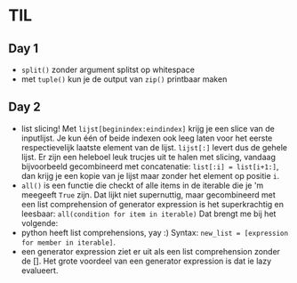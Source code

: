 # TIL
## Day 1
- `split()` zonder argument splitst op whitespace
- met `tuple()` kun je de output van `zip()` printbaar maken

## Day 2
- list slicing! Met `lijst[beginindex:eindindex]` krijg je een slice van de inputlijst. Je kun één of beide indexen ook leeg laten voor het eerste respectievelijk laatste element van de lijst. `lijst[:]` levert dus de gehele lijst. Er zijn een heleboel leuk trucjes uit te halen met slicing, vandaag bijvoorbeeld gecombineerd met concatenatie: `list[:i] = list[i+1:]`, dan krijg je een kopie van je lijst maar zonder het element op positie `i`. 
- `all()` is een functie die checkt of alle items in de iterable die je 'm meegeeft `True` zijn. Dat lijkt niet supernuttig, maar gecombineerd met een list comprehension of generator expression is het superkrachtig en leesbaar: `all(condition for item in iterable)` Dat brengt me bij het volgende:
- python heeft list comprehensions, yay :) Syntax: `new_list = [expression for member in iterable]`.
- een generator expression ziet er uit als een list comprehension zonder de []. Het grote voordeel van een generator expression is dat ie lazy evalueert.
